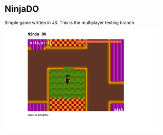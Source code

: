# NinjaDO

Simple game written in JS. This is the multiplayer testing branch. <br>

![screenshot](assets/screenshot.png)